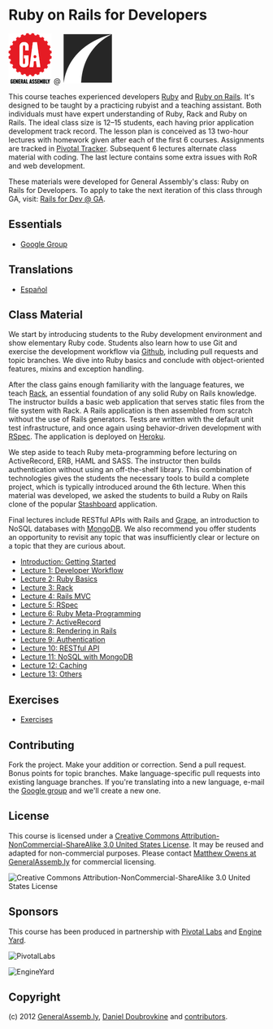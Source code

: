 Ruby on Rails for Developers
============================

![GeneralAssemb.ly](images/ga.png "GeneralAssemb.ly") @ ![East Agile](images/east-agile.png "East Agile")

This course teaches experienced developers [Ruby](http://www.ruby-lang.org) and [Ruby on Rails](http://rubyonrails.org/). It's designed to be taught by a practicing rubyist and a teaching assistant. Both individuals must have expert understanding of Ruby, Rack and Ruby on Rails. The ideal class size is 12–15 students, each having prior application development track record. The lesson plan is conceived as 13 two-hour lectures with homework given after each of the first 6 courses. Assignments are tracked in [Pivotal Tracker](http://pivotaltracker.com). Subsequent 6 lectures alternate class material with coding. The last lecture contains some extra issues with RoR and web development.

These materials were developed for General Assembly's class: Ruby on Rails for Developers. To apply to take the next iteration of this class through GA, visit: [Rails for Dev @ GA](https://generalassemb.ly/ruby-on-rails-for-devs).

Essentials
----------

* [Google Group](http://groups.google.com/group/ga-ruby-on-rails-for-devs)

Translations
------------

* [Español](https://github.com/generalassembly/ga-ruby-on-rails-for-devs/tree/spanish)

Class Material
--------------

We start by introducing students to the Ruby development environment and show elementary Ruby code. Students also learn how to use Git and exercise the development workflow via [Github](http://github.com), including pull requests and topic branches. We dive into Ruby basics and conclude with object-oriented features, mixins and exception handling.

After the class gains enough familiarity with the language features, we teach [Rack](http://rack.github.com/), an essential foundation of any solid Ruby on Rails knowledge. The instructor builds a basic web application that serves static files from the file system with Rack. A Rails application is then assembled from scratch without the use of Rails generators. Tests are written with the default unit test infrastructure, and once again using behavior-driven development with [RSpec](http://rspec.info/). The application is deployed on [Heroku](http://www.heroku.com/).

We step aside to teach Ruby meta-programming before lecturing on ActiveRecord, ERB, HAML and SASS. The instructor then builds authentication without using an off-the-shelf library. This combination of technologies gives the students the necessary tools to build a complete project, which is typically introduced around the 6th lecture. When this material was developed, we asked the students to build a Ruby on Rails clone of the popular [Stashboard](http://www.stashboard.org/) application.

Final lectures include RESTful APIs with Rails and [Grape](https://github.com/intridea/grape), an introduction to NoSQL databases with [MongoDB](http://mongodb.org). We also recommend you offer students an opportunity to revisit any topic that was insufficiently clear or lecture on a topic that they are curious about.

* [Introduction: Getting Started](lectures/00-getting-started/README.md)
* [Lecture 1: Developer Workflow](lectures/01-developer-workflow/README.md)
* [Lecture 2: Ruby Basics](lectures/02-ruby-basics/README.md)
* [Lecture 3: Rack](lectures/03-rack/README.md)
* [Lecture 4: Rails MVC](lectures/04-rails-mvc/README.md)
* [Lecture 5: RSpec](lectures/05-rspec/README.md)
* [Lecture 6: Ruby Meta-Programming](lectures/06-ruby-meta-programming/README.md)
* [Lecture 7: ActiveRecord](lectures/07-active-record/README.md)
* [Lecture 8: Rendering in Rails](lectures/08-erb-haml-sass/README.md)
* [Lecture 9: Authentication](lectures/09-authentication/README.md)
* [Lecture 10: RESTful API](lectures/10-restful-api/README.md)
* [Lecture 11: NoSQL with MongoDB](lectures/11-nosql-with-mongodb/README.md)
* [Lecture 12: Caching](lectures/12-caching/README.md)
* [Lecture 13: Others](lectures/13-others/README.md)

Exercises
---------

* [Exercises](https://github.com/generalassembly/ga-ruby-on-rails-for-devs/tree/master/class)

Contributing
------------

Fork the project. Make your addition or correction. Send a pull request. Bonus points for topic branches. Make language-specific pull requests into existing language branches. If you're translating into a new language, e-mail the [Google group](http://groups.google.com/group/ga-ruby-on-rails-for-devs) and we'll create a new one.

License
-------

This course is licensed under a [Creative Commons Attribution-NonCommercial-ShareAlike 3.0 United States License](http://creativecommons.org/licenses/by-nc-sa/3.0/us/). It may be reused and adapted for non-commercial purposes. Please contact [Matthew Owens at GeneralAssemb.ly](mailto:mowens@generalassemb.ly) for commercial licensing.

![Creative Commons Attribution-NonCommercial-ShareAlike 3.0 United States License](http://i.creativecommons.org/l/by-nc-sa/3.0/us/88x31.png "Creative Commons Attribution-NonCommercial-ShareAlike 3.0 United States License")

Sponsors
--------

This course has been produced in partnership with [Pivotal Labs](http://pivotallabs.com/) and [Engine Yard](http://www.engineyard.com/).

![PivotalLabs](https://github.com/generalassembly/ga-ruby-on-rails-for-devs/raw/master/images/pivotal-labs.png "PivotalLabs")

![EngineYard](https://github.com/generalassembly/ga-ruby-on-rails-for-devs/raw/master/images/engine-yard.png "EngineYard")

Copyright
---------

(c) 2012 [GeneralAssemb.ly](https://generalassemb.ly/ruby-on-rails-for-devs), [Daniel Doubrovkine](http://github.com/dblock) and [contributors](CONTRIBUTORS.md).

